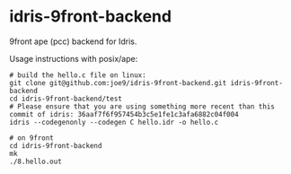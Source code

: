 # idris-9front-backend

9front ape (pcc) backend for Idris.

Usage instructions with posix/ape:

```
# build the hello.c file on linux:
git clone git@github.com:joe9/idris-9front-backend.git idris-9front-backend
cd idris-9front-backend/test
# Please ensure that you are using something more recent than this commit of idris: 36aaf7f6f957454b3c5e1fe1c3afa6882c04f004
idris --codegenonly --codegen C hello.idr -o hello.c

# on 9front
cd idris-9front-backend
mk
./8.hello.out

```
